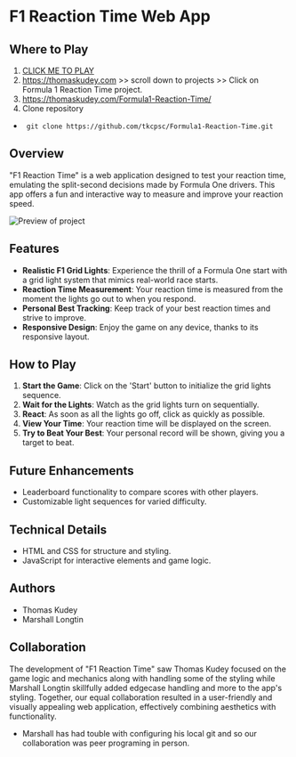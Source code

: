 # F1 Reaction Time Web App

## Where to Play
1. [CLICK ME TO PLAY](https://thomaskudey.com/Formula1-Reaction-Time/)
2. https://thomaskudey.com >> scroll down to projects >> Click on Formula 1 Reaction Time project.
3. https://thomaskudey.com/Formula1-Reaction-Time/
4. Clone repository
- ``` git clone https://github.com/tkcpsc/Formula1-Reaction-Time.git```

## Overview

"F1 Reaction Time" is a web application designed to test your reaction time, emulating the split-second decisions made by Formula One drivers. This app offers a fun and interactive way to measure and improve your reaction speed.

![Preview of project](images/preview-curr.png)

## Features

- **Realistic F1 Grid Lights**: Experience the thrill of a Formula One start with a grid light system that mimics real-world race starts.
- **Reaction Time Measurement**: Your reaction time is measured from the moment the lights go out to when you respond.
- **Personal Best Tracking**: Keep track of your best reaction times and strive to improve.
- **Responsive Design**: Enjoy the game on any device, thanks to its responsive layout.

## How to Play

1. **Start the Game**: Click on the 'Start' button to initialize the grid lights sequence.
2. **Wait for the Lights**: Watch as the grid lights turn on sequentially.
3. **React**: As soon as all the lights go off, click as quickly as possible.
4. **View Your Time**: Your reaction time will be displayed on the screen.
5. **Try to Beat Your Best**: Your personal record will be shown, giving you a target to beat.

## Future Enhancements

- Leaderboard functionality to compare scores with other players.
- Customizable light sequences for varied difficulty.

## Technical Details

- HTML and CSS for structure and styling.
- JavaScript for interactive elements and game logic.

## Authors

- Thomas Kudey
- Marshall Longtin

## Collaboration

The development of "F1 Reaction Time" saw Thomas Kudey focused on the game logic and mechanics along with handling some of the styling while Marshall Longtin skillfully added edgecase handling and more to the app's styling. Together, our equal collaboration resulted in a user-friendly and visually appealing web application, effectively combining aesthetics with functionality.
- Marshall has had touble with configuring his local git and so our collaboration was peer programing in person.

